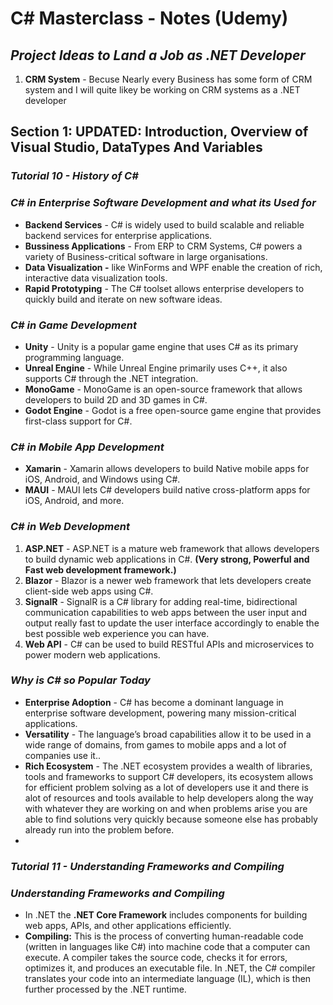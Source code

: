 # C# Masterclass - Notes (Udemy)

## *Project Ideas to Land a Job as .NET Developer*

1. **CRM System** - Becuse Nearly every Business has some form of CRM system and I will quite likey be working on CRM systems as a .NET developer

## **Section 1**:  UPDATED: Introduction, Overview of Visual Studio, DataTypes And Variables

### ***Tutorial 10 - History of C#***

### *C# in Enterprise Software Development and what its Used for*

- **Backend Services** - C# is widely used to build scalable and reliable backend services for enterprise applications.
- **Bussiness Applications** - From ERP to CRM Systems, C# powers a variety of Business-critical software in large organisations.
- **Data Visualization -** like WinForms and WPF enable the creation of rich, interactive data visualization tools.
- **Rapid Prototyping** - The C# toolset allows enterprise developers to quickly build and iterate on new software ideas.

### *C# in Game Development*

- **Unity** - Unity is a popular game engine that uses C# as its primary programming language.
- **Unreal Engine** - While Unreal Engine primarily uses C++, it also supports C# through the .NET integration.
- **MonoGame** - MonoGame is an open-source framework that allows developers to build 2D and 3D games in C#.
- **Godot Engine** - Godot is a free open-source game engine that provides first-class support for C#.

### *C# in Mobile App Development*

- **Xamarin** - Xamarin allows developers to build Native mobile apps for iOS, Android, and Windows using C#.
- **MAUI** - MAUI lets C# developers build native cross-platform apps for iOS, Android, and more.

### *C# in Web Development*

1. **ASP.NET** - ASP.NET is a mature web framework that allows developers to build dynamic web applications in C#. **(Very strong, Powerful and Fast web development framework.)**
2. **Blazor** - Blazor is a newer web framework that lets developers create client-side web apps using C#.
3. **SignalR** - SignalR is a C# library for adding real-time, bidirectional communication capabilities to web apps  between the user input and output really fast to update the user interface accordingly to enable the best possible web experience you can have. 
4. **Web API** - C# can be used to build RESTful APIs and microservices to power modern web applications. 

### *Why is C# so Popular Today*

- **Enterprise Adoption** - C# has become a dominant language in enterprise software development, powering many mission-critical applications.
- **Versatility** - The language’s broad capabilities allow it to be used in a wide range of domains, from games to mobile apps and a lot of companies use it..
- **Rich Ecosystem** - The .NET ecosystem provides a wealth of libraries, tools and frameworks to support C# developers, its ecosystem allows for efficient problem solving as a lot of developers use it and there is alot of resources and tools available to help developers along the way with whatever they are working on and when problems arise you are able to find solutions very quickly because someone else has probably already run into the problem before.
- 

### ***Tutorial 11 - Understanding Frameworks and Compiling*** 
### ***Understanding Frameworks and Compiling***

- In .NET the **.NET Core Framework** includes components for building web apps, APIs, and other applications efficiently.
- **Compiling:** This is the process of converting human-readable code (written in languages like C#) into machine code that a computer can execute. A compiler takes the source code, checks it for errors, optimizes it, and produces an executable file. In .NET, the C# compiler translates your code into an intermediate language (IL), which is then further processed by the .NET runtime.